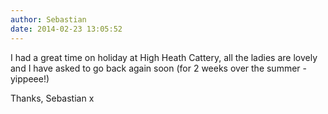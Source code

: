 ```yaml
---
author: Sebastian
date: 2014-02-23 13:05:52
---
```

I had a great time on holiday at High Heath Cattery, all the ladies are lovely and I have asked to go back again soon (for 2 weeks over the summer - yippeee!)

Thanks, Sebastian x

